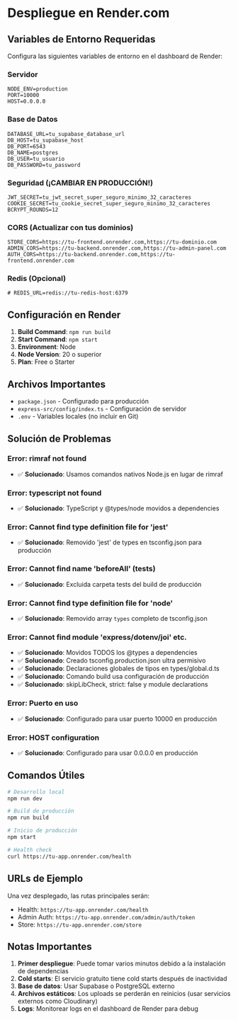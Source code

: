 # Despliegue en Render.com

## Variables de Entorno Requeridas

Configura las siguientes variables de entorno en el dashboard de Render:

### Servidor
```
NODE_ENV=production
PORT=10000
HOST=0.0.0.0
```

### Base de Datos
```
DATABASE_URL=tu_supabase_database_url
DB_HOST=tu_supabase_host
DB_PORT=6543
DB_NAME=postgres
DB_USER=tu_usuario
DB_PASSWORD=tu_password
```

### Seguridad (¡CAMBIAR EN PRODUCCIÓN!)
```
JWT_SECRET=tu_jwt_secret_super_seguro_minimo_32_caracteres
COOKIE_SECRET=tu_cookie_secret_super_seguro_minimo_32_caracteres
BCRYPT_ROUNDS=12
```

### CORS (Actualizar con tus dominios)
```
STORE_CORS=https://tu-frontend.onrender.com,https://tu-dominio.com
ADMIN_CORS=https://tu-backend.onrender.com,https://tu-admin-panel.com
AUTH_CORS=https://tu-backend.onrender.com,https://tu-frontend.onrender.com
```

### Redis (Opcional)
```
# REDIS_URL=redis://tu-redis-host:6379
```

## Configuración en Render

1. **Build Command**: `npm run build`
2. **Start Command**: `npm start`
3. **Environment**: Node
4. **Node Version**: 20 o superior
5. **Plan**: Free o Starter

## Archivos Importantes

- `package.json` - Configurado para producción
- `express-src/config/index.ts` - Configuración de servidor
- `.env` - Variables locales (no incluir en Git)

## Solución de Problemas

### Error: rimraf not found
- ✅ **Solucionado**: Usamos comandos nativos Node.js en lugar de rimraf

### Error: typescript not found
- ✅ **Solucionado**: TypeScript y @types/node movidos a dependencies

### Error: Cannot find type definition file for 'jest'
- ✅ **Solucionado**: Removido 'jest' de types en tsconfig.json para producción

### Error: Cannot find name 'beforeAll' (tests)
- ✅ **Solucionado**: Excluida carpeta tests del build de producción

### Error: Cannot find type definition file for 'node'
- ✅ **Solucionado**: Removido array `types` completo de tsconfig.json

### Error: Cannot find module 'express/dotenv/joi' etc.
- ✅ **Solucionado**: Movidos TODOS los @types a dependencies
- ✅ **Solucionado**: Creado tsconfig.production.json ultra permisivo
- ✅ **Solucionado**: Declaraciones globales de tipos en types/global.d.ts
- ✅ **Solucionado**: Comando build usa configuración de producción
- ✅ **Solucionado**: skipLibCheck, strict: false y module declarations

### Error: Puerto en uso
- ✅ **Solucionado**: Configurado para usar puerto 10000 en producción

### Error: HOST configuration
- ✅ **Solucionado**: Configurado para usar 0.0.0.0 en producción

## Comandos Útiles

```bash
# Desarrollo local
npm run dev

# Build de producción
npm run build

# Inicio de producción
npm start

# Health check
curl https://tu-app.onrender.com/health
```

## URLs de Ejemplo

Una vez desplegado, las rutas principales serán:

- Health: `https://tu-app.onrender.com/health`
- Admin Auth: `https://tu-app.onrender.com/admin/auth/token`
- Store: `https://tu-app.onrender.com/store`

## Notas Importantes

1. **Primer despliegue**: Puede tomar varios minutos debido a la instalación de dependencias
2. **Cold starts**: El servicio gratuito tiene cold starts después de inactividad
3. **Base de datos**: Usar Supabase o PostgreSQL externo
4. **Archivos estáticos**: Los uploads se perderán en reinicios (usar servicios externos como Cloudinary)
5. **Logs**: Monitorear logs en el dashboard de Render para debug
